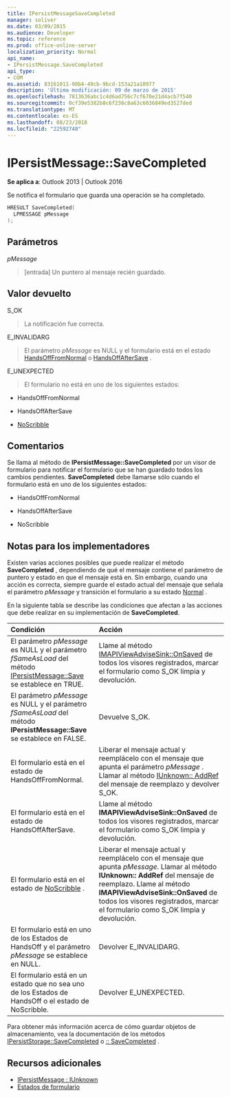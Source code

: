 ```yaml
---
title: IPersistMessageSaveCompleted
manager: soliver
ms.date: 03/09/2015
ms.audience: Developer
ms.topic: reference
ms.prod: office-online-server
localization_priority: Normal
api_name:
- IPersistMessage.SaveCompleted
api_type:
- COM
ms.assetid: 83161011-90b4-49cb-9bcd-153a21a10977
description: 'Última modificación: 09 de marzo de 2015'
ms.openlocfilehash: 7813636abc1c4d6ad756c7cf670e21d4acb7f540
ms.sourcegitcommit: 0cf39e5382b8c6f236c8a63c6036849ed3527ded
ms.translationtype: MT
ms.contentlocale: es-ES
ms.lasthandoff: 08/23/2018
ms.locfileid: "22592748"
---
```

# <a name="ipersistmessagesavecompleted"></a>IPersistMessage::SaveCompleted

**Se aplica a**: Outlook 2013 | Outlook 2016 
  
Se notifica el formulario que guarda una operación se ha completado. 
  
```cpp
HRESULT SaveCompleted(
  LPMESSAGE pMessage
);
```

## <a name="parameters"></a>Parámetros

_pMessage_
  
> [entrada] Un puntero al mensaje recién guardado.
    
## <a name="return-value"></a>Valor devuelto

S_OK 
  
> La notificación fue correcta.
    
E_INVALIDARG 
  
> El parámetro _pMessage_ es NULL y el formulario está en el estado [HandsOffFromNormal](handsofffromnormal-state.md) o [HandsOffAfterSave](handsoffaftersave-state.md) . 
    
E_UNEXPECTED 
  
> El formulario no está en uno de los siguientes estados:
    
   - HandsOffFromNormal
    
   - HandsOffAfterSave
    
   - [NoScribble](noscribble-state.md)
    
## <a name="remarks"></a>Comentarios

Se llama al método de **IPersistMessage::SaveCompleted** por un visor de formulario para notificar el formulario que se han guardado todos los cambios pendientes. **SaveCompleted** debe llamarse sólo cuando el formulario está en uno de los siguientes estados: 
  
- HandsOffFromNormal
    
- HandsOffAfterSave
    
- NoScribble
    
## <a name="notes-to-implementers"></a>Notas para los implementadores

Existen varias acciones posibles que puede realizar el método **SaveCompleted** , dependiendo de qué el mensaje contiene el parámetro de puntero y estado en que el mensaje está en. Sin embargo, cuando una acción es correcta, siempre guarde el estado actual del mensaje que señala el parámetro _pMessage_ y transición el formulario a su estado [Normal](normal-state.md) . 
  
En la siguiente tabla se describe las condiciones que afectan a las acciones que debe realizar en su implementación de **SaveCompleted**.
  
|**Condición**|**Acción**|
|:-----|:-----|
|El parámetro _pMessage_ es NULL y el parámetro _fSameAsLoad_ del método [IPersistMessage::Save](ipersistmessage-save.md) se establece en TRUE.  <br/> |Llame al método [IMAPIViewAdviseSink::OnSaved](imapiviewadvisesink-onsaved.md) de todos los visores registrados, marcar el formulario como S_OK limpia y devolución.  <br/> |
|El parámetro _pMessage_ es NULL y el parámetro _fSameAsLoad_ del método **IPersistMessage::Save** se establece en FALSE.  <br/> |Devuelve S_OK.  <br/> |
|El formulario está en el estado de HandsOffFromNormal.  <br/> |Liberar el mensaje actual y reemplácelo con el mensaje que apunta el parámetro _pMessage_ . Llamar al método [IUnknown:: AddRef](http://msdn.microsoft.com/library/b4316efd-73d4-4995-b898-8025a316ba63%28Office.15%29.aspx) del mensaje de reemplazo y devolver S_OK.  <br/> |
|El formulario está en el estado de HandsOffAfterSave.  <br/> |Llame al método **IMAPIViewAdviseSink::OnSaved** de todos los visores registrados, marcar el formulario como S_OK limpia y devolución.  <br/> |
|El formulario está en el estado de [NoScribble](noscribble-state.md) .  <br/> |Liberar el mensaje actual y reemplácelo con el mensaje que apunta _pMessage_. Llamar al método **IUnknown:: AddRef** del mensaje de reemplazo. Llame al método **IMAPIViewAdviseSink::OnSaved** de todos los visores registrados, marcar el formulario como S_OK limpia y devolución.  <br/> |
|El formulario está en uno de los Estados de HandsOff y el parámetro _pMessage_ se establece en NULL.  <br/> |Devolver E_INVALIDARG.  <br/> |
|El formulario está en un estado que no sea uno de los Estados de HandsOff o el estado de NoScribble.  <br/> |Devolver E_UNEXPECTED.  <br/> |
   
Para obtener más información acerca de cómo guardar objetos de almacenamiento, vea la documentación de los métodos [IPersistStorage::SaveCompleted](https://docs.microsoft.com/en-us/windows/desktop/api/objidl/nf-objidl-ipersiststorage-savecompleted) o [:: SaveCompleted](https://docs.microsoft.com/en-us/windows/desktop/api/objidl/nf-objidl-ipersistfile-savecompleted) . 
  
## <a name="see-also"></a>Recursos adicionales

- [IPersistMessage : IUnknown](ipersistmessageiunknown.md)
- [Estados de formulario](form-states.md)
